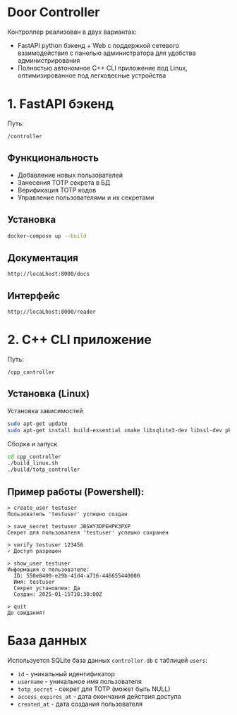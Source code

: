 # Door Controller
Контроллер реализован в двух вариантах:
- FastAPI python бэкенд + Web с поддержкой сетевого взаимодействия с панелью администратора для удобства администрирования
- Полностью автономное C++ CLI приложение под Linux, оптимизированное под легковесные устройства

# 1. FastAPI бэкенд

Путь:
```
/controller
```

## Функциональность

- Добавление новых пользователей
- Занесения TOTP секрета в БД
- Верификация TOTP кодов
- Управление пользователями и их секретами

## Установка

```bash
docker-compose up --build
```

## Документация
```
http://locaLhost:8000/docs
```

## Интерфейс
```
http://locaLhost:8000/reader
```

# 2. C++ CLI приложение

Путь:
```
/cpp_controller
```

## Установка (Linux)

Установка зависимостей
```bash
sudo apt-get update
sudo apt-get install build-essential cmake libsqlite3-dev libssl-dev pkg-config
```

Сборка и запуск
```bash
cd cpp_controller
./build_linux.sh
./build/totp_controller
```

## Пример работы (Powershell):

```shell
> create_user testuser
Пользователь 'testuser' успешно создан

> save_secret testuser JBSWY3DPEHPK3PXP
Секрет для пользователя 'testuser' успешно сохранен

> verify testuser 123456
✓ Доступ разрешен

> show_user testuser
Информация о пользователе:
  ID: 550e8400-e29b-41d4-a716-446655440000
  Имя: testuser
  Секрет установлен: Да
  Создан: 2025-01-15T10:30:00Z

> quit
До свидания!
```

# База данных

Используется SQLite база данных `controller.db` с таблицей `users`:
- `id` - уникальный идентификатор
- `username` - уникальное имя пользователя
- `totp_secret` - секрет для TOTP (может быть NULL)
- `access_expires_at` - дата окончания действия доступа
- `created_at` - дата создания пользователя
